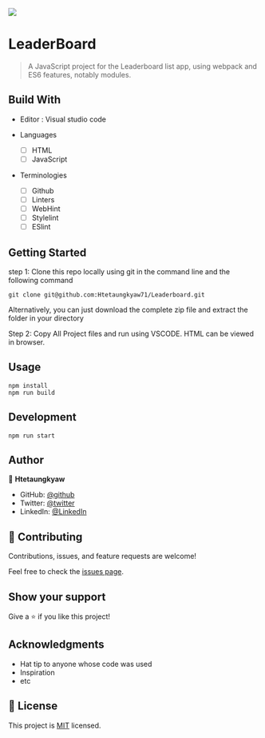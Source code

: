 ![](https://img.shields.io/badge/Microverse-blueviolet)

# LeaderBoard

> A JavaScript project for the Leaderboard list app, using webpack and ES6 features, notably modules.


## Build With

- Editor : Visual studio code

- Languages

  - [ ] HTML
  - [ ] JavaScript

- Terminologies
  - [ ] Github
  - [ ] Linters
  - [ ] WebHint
  - [ ] Stylelint
  - [ ] ESlint

<!-- ## Live Demo (if available)

[Live Demo Link](https://livedemo.com) -->


## Getting Started

step 1:
Clone this repo locally using git in the command line and the following command

```
git clone git@github.com:Htetaungkyaw71/Leaderboard.git
```

Alternatively, you can just download the complete zip file and extract the folder in your directory

Step 2:
Copy All Project files and run using VSCODE. HTML can be viewed in browser.

## Usage

```
npm install
npm run build
```

## Development

```
npm run start
```


## Author

👤 **Htetaungkyaw**

- GitHub: [@github](https://github.com/Htetaungkyaw71)
- Twitter: [@twitter](https://twitter.com/htetaun91907337)
- LinkedIn: [@LinkedIn](https://www.linkedin.com/in/htet-aung-kyaw-9a77271a7/)


## 🤝 Contributing

Contributions, issues, and feature requests are welcome!

Feel free to check the [issues page](https://github.com/Htetaungkyaw71/Leaderboard/issues).

## Show your support

Give a ⭐️ if you like this project!

## Acknowledgments

- Hat tip to anyone whose code was used
- Inspiration
- etc

## 📝 License

This project is [MIT](./MIT.md) licensed.


